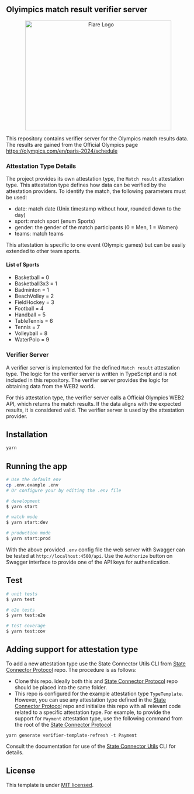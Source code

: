 
## Olyimpics match result verifier server

<p align="center">
  <a href="https://flare.network/" target="blank"><img src="https://flare.network/wp-content/uploads/Artboard-1-1.svg" width="400" height="300" alt="Flare Logo" /></a>
</p>

This repository contains verifier server for the Olympics match results data.
The results are gained from the Official Olympics page <https://olympics.com/en/paris-2024/schedule>

### Attestation Type Details

The project provides its own attestation type, the `Match result` attestation type. This attestation type defines how data can be verified by the attestation providers. To identify the match, the following parameters must be used:

- date: match date (Unix timestamp without hour, rounded down to the day)
- sport: match sport (enum Sports)
- gender: the gender of the match participants (0 = Men, 1 = Women)
- teams: match teams

This attestation is specific to one event (Olympic games) but can be easily extended to other team sports.

#### List of Sports

- Basketball = 0
- Basketball3x3 = 1
- Badminton = 1
- BeachVolley = 2
- FieldHockey = 3
- Football = 4
- Handball = 5
- TableTennis = 6
- Tennis = 7
- Volleyball = 8
- WaterPolo = 9

### Verifier Server

A verifier server is implemented for the defined `Match result` attestation type. The logic for the verifier server is written in TypeScript and is not included in this repository. The verifier server provides the logic for obtaining data from the WEB2 world.

For this attestation type, the verifier server calls a Official Olympics WEB2 API, which returns the match results. If the data aligns with the expected results, it is considered valid. The verifier server is used by the attestation provider.

## Installation

```bash
yarn
```

## Running the app

```bash
# Use the default env 
cp .env.example .env
# Or configure your by editing the .env file

# development
$ yarn start

# watch mode
$ yarn start:dev

# production mode
$ yarn start:prod
```

With the above provided `.env` config file the web server with Swagger can be tested at `http://localhost:4500/api`. Use the `Authorize` button on Swagger interface to provide one of the API keys for authentication.

## Test

```bash
# unit tests
$ yarn test

# e2e tests
$ yarn test:e2e

# test coverage
$ yarn test:cov
```

## Adding support for attestation type

To add a new attestation type use the State Connector Utils CLI from [State Connector Protocol](https://gitlab.com/flarenetwork/state-connector-protocol/) repo. The procedure is as follows:

- Clone this repo. Ideally both this and [State Connector Protocol](https://gitlab.com/flarenetwork/state-connector-protocol/) repo should be placed into the same folder.
- This repo is configured for the example attestation type `TypeTemplate`. However, you can use any attestation type defined in the [State Connector Protocol](https://gitlab.com/flarenetwork/state-connector-protocol/) repo and initialize this repo with all relevant code related to a specific attestation type. For example, to provide the support for `Payment` attestation type, use the following command from the root of the [State Connector Protocol](https://gitlab.com/flarenetwork/state-connector-protocol/)

```
yarn generate verifier-template-refresh -t Payment
```

Consult the documentation for use of the [State Connector Utils](https://gitlab.com/flarenetwork/state-connector-protocol/) CLI for details.

## License

This template is under [MIT licensed](LICENSE).
